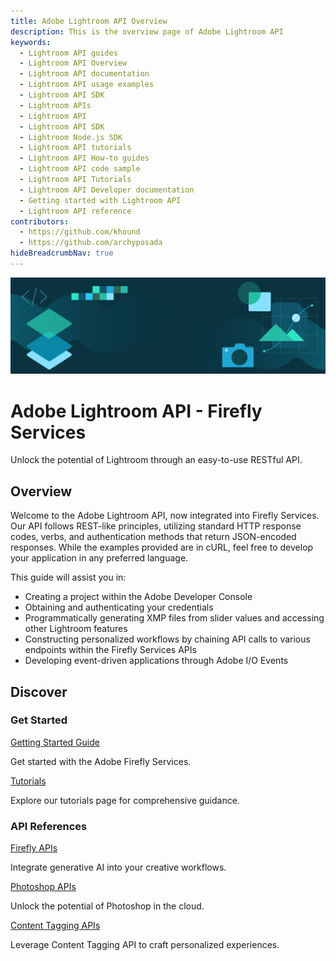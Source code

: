 ```yaml
---
title: Adobe Lightroom API Overview
description: This is the overview page of Adobe Lightroom API
keywords:
  - Lightroom API guides
  - Lightroom API Overview
  - Lightroom API documentation
  - Lightroom API usage examples
  - Lightroom API SDK
  - Lightroom APIs
  - Lightroom API
  - Lightroom API SDK
  - Lightroom Node.js SDK
  - Lightroom API tutorials
  - Lightroom API How-to guides  
  - Lightroom API code sample
  - Lightroom API Tutorials
  - Lightroom API Developer documentation
  - Getting started with Lightroom API
  - Lightroom API reference
contributors:
  - https://github.com/khound
  - https://github.com/archyposada
hideBreadcrumbNav: true
---
```


<Hero slots="image, heading, text" background="rgb(64, 34, 138)"/>

![Hero image](./hero.png)

# Adobe Lightroom API - Firefly Services

Unlock the potential of Lightroom through an easy-to-use RESTful API.

## Overview

Welcome to the Adobe Lightroom API, now integrated into Firefly Services. Our API follows REST-like principles, utilizing standard HTTP response codes, verbs, and authentication methods that return JSON-encoded responses. While the examples provided are in cURL, feel free to develop your application in any preferred language.

This guide will assist you in:

- Creating a project within the Adobe Developer Console
- Obtaining and authenticating your credentials
- Programmatically generating XMP files from slider values and accessing other Lightroom features
- Constructing personalized workflows by chaining API calls to various endpoints within the Firefly Services APIs
- Developing event-driven applications through Adobe I/O Events

## Discover

<DiscoverBlock slots="heading, link, text"/>

### Get Started

[Getting Started Guide](../guides/get-started.md)

Get started with the Adobe Firefly Services.

<DiscoverBlock slots="link, text"/>

[Tutorials](../guides/tutorials/index.md) 

Explore our tutorials page for comprehensive guidance.  

<DiscoverBlock slots="heading, link, text"/>

### API References

[Firefly APIs](../firefly-api/guides/api/generative_expand/index.md)

Integrate generative AI into your creative workflows.

<DiscoverBlock slots="link, text"/>

[Photoshop APIs](../photoshop/api/photoshop_actionJSON.md)

Unlock the potential of Photoshop in the cloud.

<DiscoverBlock slots="link, text"/>

[Content Tagging APIs](https://experienceleague.adobe.com/docs/experience-platform/intelligent-services/content-commerce-ai/overview.html)

Leverage Content Tagging API to craft personalized experiences. 

<br/><br/><br/><br/>
